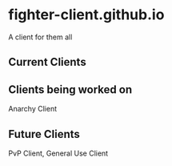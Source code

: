 # fighter-client.github.io
A client for them all

## Current Clients

## Clients being worked on
Anarchy Client

## Future Clients
PvP Client, General Use Client

